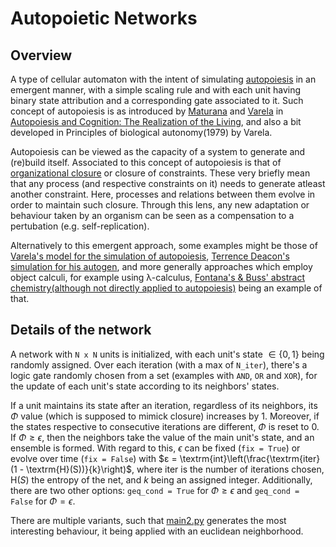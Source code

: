 # Autopoietic Networks

## Overview

A type of cellular automaton with the intent of simulating [autopoiesis](https://en.wikipedia.org/wiki/Autopoiesis) in an emergent manner, with a simple scaling rule and with each unit having binary state attribution and a corresponding gate associated to it. Such concept of autopoiesis is as introduced by [Maturana](https://en.wikipedia.org/wiki/Humberto_Maturana) and [Varela](https://en.wikipedia.org/wiki/Francisco_Varela) in [Autopoiesis and Cognition: The Realization of the Living](https://doi.org/10.1007/978-94-009-8947-4), and also a bit developed in Principles of biological autonomy(1979) by Varela.

Autopoiesis can be viewed as the capacity of a system to generate and (re)build itself. Associated to this concept of autopoiesis is that of [organizational closure](https://doi.org/10.1016/j.jtbi.2015.02.029) or closure of constraints. These very briefly mean that any process (and respective constraints on it) needs to generate atleast another constraint. Here, processes and relations between them evolve in order to maintain such closure. Through this lens, any new adaptation or behaviour taken by an organism can be seen as a compensation to a pertubation (e.g. self-replication).

Alternatively to this emergent approach, some examples might be those of [Varela's model for the simulation of autopoiesis](https://doi.org/10.1016/0303-2647(74)90031-8), [Terrence Deacon's simulation for his autogen](https://pure.hva.nl/ws/portalfiles/portal/1564681/Deacon_Exploring_Constraint.pdf), and more generally approaches which employ object calculi, for example using λ-calculus, [Fontana's & Buss' abstract chemistry(although not directly applied to autopoiesis)](https://scholar.harvard.edu/files/walterfontana/files/arrival.pdf) being an example of that.

## Details of the network

A network with `N x N` units is initialized, with each unit's state $∈ \{0, 1\}$ being randomly assigned. Over each iteration (with a max of `N_iter`), there's a logic gate randomly chosen from a set (examples with `AND`, `OR` and `XOR`), for the update of each unit's state according to its neighbors' states.

If a unit maintains its state after an iteration, regardless of its neighbors, its $\Phi$ value (which is supposed to mimick closure) increases by 1. Moreover, if the states respective to consecutive iterations are different, $\Phi$ is reset to 0. If $\Phi \geq \epsilon$, then the neighbors take the value of the main unit's state, and an ensemble is formed. With regard to this, $\epsilon$ can be fixed (`fix = True`) or evolve over time (`fix = False`) with $ε = \textrm{int}\left(\frac{\textrm{iter}(1 - \textrm{H}(S))}{k}\right)$, where $\textrm{iter}$ is the number of iterations chosen, $\textrm{H}(S)$ the entropy of the net, and $k$ being an assigned integer. Additionally, there are two other options: `geq_cond = True` for $\Phi \geq \epsilon$ and `geq_cond = False` for $\Phi = \epsilon$.

There are multiple variants, such that [main2.py](https://github.com/gbragafibra/autopoietic-nets/blob/main/main2.py) generates the most interesting behaviour, it being applied with an euclidean neighborhood.
